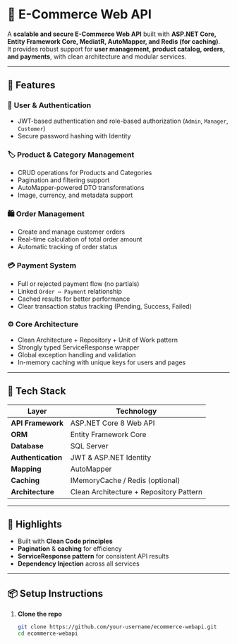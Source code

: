 # 🛒 E-Commerce Web API

A **scalable and secure E-Commerce Web API** built with **ASP.NET Core, Entity Framework Core, MediatR, AutoMapper, and Redis (for caching)**.  
It provides robust support for **user management, product catalog, orders, and payments**, with clean architecture and modular services.

---

## 🚀 Features

### 👤 **User & Authentication**
- JWT-based authentication and role-based authorization (`Admin`, `Manager`, `Customer`)
- Secure password hashing with Identity

### 🏷️ **Product & Category Management**
- CRUD operations for Products and Categories
- Pagination and filtering support
- AutoMapper-powered DTO transformations
- Image, currency, and metadata support

### 🛍️ **Order Management**
- Create and manage customer orders
- Real-time calculation of total order amount
- Automatic tracking of order status

### 💳 **Payment System**
- Full or rejected payment flow (no partials)
- Linked `Order ↔ Payment` relationship
- Cached results for better performance
- Clear transaction status tracking (Pending, Success, Failed)

### ⚙️ **Core Architecture**
- Clean Architecture + Repository + Unit of Work pattern
- Strongly typed ServiceResponse wrapper
- Global exception handling and validation
- In-memory caching with unique keys for users and pages

---

## 🧩 **Tech Stack**

| Layer | Technology |
|-------|-------------|
| **API Framework** | ASP.NET Core 8 Web API |
| **ORM** | Entity Framework Core |
| **Database** | SQL Server |
| **Authentication** | JWT & ASP.NET Identity |
| **Mapping** | AutoMapper |
| **Caching** | IMemoryCache / Redis (optional) |
| **Architecture** | Clean Architecture + Repository Pattern |

---

## 🧠 **Highlights**
- Built with **Clean Code principles**
- **Pagination** & **caching** for efficiency
- **ServiceResponse pattern** for consistent API results
- **Dependency Injection** across all services

---

## 📦 **Setup Instructions**

1. **Clone the repo**
   ```bash
   git clone https://github.com/your-username/ecommerce-webapi.git
   cd ecommerce-webapi
